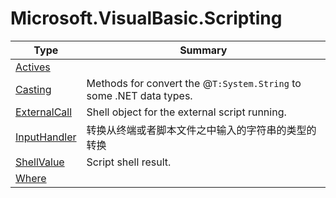 ﻿
# Microsoft.VisualBasic.Scripting

|Type|Summary|
|----|-------|
|[Actives](./Actives.md)||
|[Casting](./Casting.md)|Methods for convert the @``T:System.String`` to some .NET data types.|
|[ExternalCall](./ExternalCall.md)|Shell object for the external script running.|
|[InputHandler](./InputHandler.md)|转换从终端或者脚本文件之中输入的字符串的类型的转换|
|[ShellValue](./ShellValue.md)|Script shell result.|
|[Where](./Where.md)||

